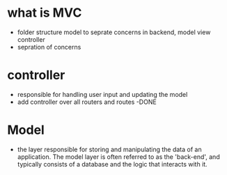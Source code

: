# what is MVC

- folder structure model to seprate concerns in backend, model view controller
- sepration of concerns

# controller

- responsible for handling user input and updating the model
- add controller over all routers and routes -DONE

# Model

- the layer responsible for storing and manipulating the data of an application. The model layer is often referred to as the 'back-end', and typically consists of a database and the logic that interacts with it.

